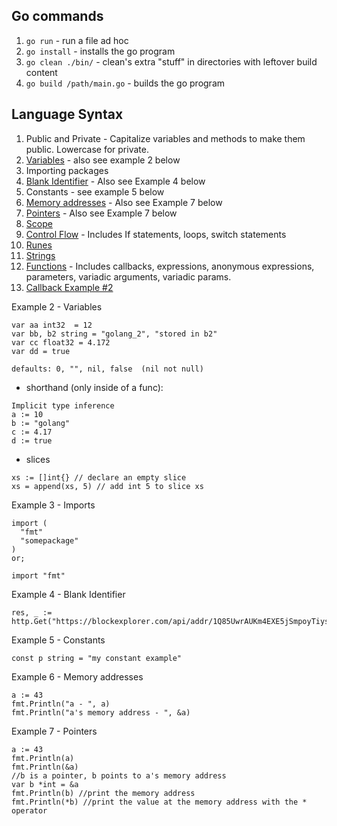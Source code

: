 
## Go commands
1. `go run` - run a file ad hoc
2. `go install` - installs the go program
3. `go clean ./bin/` - clean's extra "stuff" in directories with leftover build content
4. `go build /path/main.go`   - builds the go program

## Language Syntax
1. Public and Private - Capitalize variables and methods to make them public. Lowercase for private.
2. [Variables](./basics/vars.go) - also see example 2 below
3. Importing packages
4. [Blank Identifier](./basics/blank.go) - Also see Example 4 below
5. Constants - see example 5 below
6. [Memory addresses](./basics/memoryAddresses.go) - Also see Example 7 below
7. [Pointers](./basics/pointers.go) - Also see Example 7 below
8. [Scope](./basics/scope.go)
9. [Control Flow](./basics/controlflow.go) - Includes If statements, loops, switch statements
10. [Runes](./basics/runes.go)
11. [Strings](./basics/stringthings.go)
12. [Functions](./basics/functions.go) - Includes callbacks, expressions, anonymous expressions, parameters, variadic arguments, variadic params.
  1. [Callback Example #2](./examples/filtercallback.go)

Example 2 - Variables
```
var aa int32  = 12
var bb, b2 string = "golang_2", "stored in b2"
var cc float32 = 4.172
var dd = true

defaults: 0, "", nil, false  (nil not null)
```
- shorthand (only inside of a func):
```
Implicit type inference
a := 10
b := "golang"
c := 4.17
d := true
```
- slices

```
xs := []int{} // declare an empty slice
xs = append(xs, 5) // add int 5 to slice xs  
```

Example 3 - Imports
```
import (
  "fmt"
  "somepackage"
)
or;

import "fmt"
```
Example 4 - Blank Identifier
```
res, _ := http.Get("https://blockexplorer.com/api/addr/1Q85UwrAUKm4EXE5jSmpoyTiys8BCos45J")
```
Example 5 - Constants
```
const p string = "my constant example"
```
Example 6 - Memory addresses
```
a := 43
fmt.Println("a - ", a)
fmt.Println("a's memory address - ", &a)
```
Example 7 - Pointers
```
a := 43
fmt.Println(a)
fmt.Println(&a)
//b is a pointer, b points to a's memory address
var b *int = &a
fmt.Println(b) //print the memory address
fmt.Println(*b) //print the value at the memory address with the * operator
```
